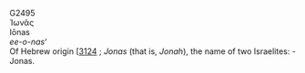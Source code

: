 <body>
  <p>G2495<br>  Ἰωνᾶς  <br> Iōnas  <br><i>ee-o-nas‘ </i><br>Of Hebrew origin [<a href="h3124.htm">3124</a> ; <i>Jonas</i> (that is, <i>Jonah</i>), the name of two Israelites: - Jonas.<br></p>
 </body>